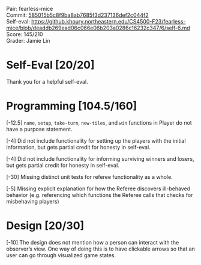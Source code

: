 Pair: fearless-mice \
Commit: [585015b5c8f9ba8ab7685f3d237136def2c044f2](https://github.khoury.northeastern.edu/CS4500-F23/fearless-mice/tree/585015b5c8f9ba8ab7685f3d237136def2c044f2) \
Self-eval: https://github.khoury.northeastern.edu/CS4500-F23/fearless-mice/blob/deaddb269ead06c066e06b203a0286c16232c347/6/self-6.md \
Score: 145/210 \
Grader: Jamie Lin

# Self-Eval [20/20]

Thank you for a helpful self-eval.

# Programming [104.5/160]

[-12.5] `name`, `setup`, `take-turn`, `new-tiles`, and `win` functions in Player do not have a purpose statement.

[-4] Did not include functionality for setting up the players with the initial information, but gets partial credit for honesty in self-eval.

[-4] Did not include functionality for informing surviving winners and losers, but gets partial credit for honesty in self-eval.

[-30] Missing distinct unit tests for referee functionality as a whole.

[-5] Missing explicit explanation for how the Referee discovers ill-behaved behavior (e.g. referencing which functions the Referee calls that checks for misbehaving players)

# Design [20/30]

[-10] The design does not mention how a person can interact with the observer’s view. One way of doing this is to have clickable arrows so that an user can go through visualized game states.

